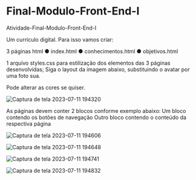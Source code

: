 # Final-Modulo-Front-End-I
Atividade-Final-Modulo-Front-End-I

Um currículo digital.
Para isso vamos criar:

3 páginas html
● index.html
● conhecimentos.html
● objetivos.html

1 arquivo styles.css para estilização dos elementos das 3 páginas desenvolvidas;
Siga o layout da imagem abaixo, substituindo o avatar por uma foto sua.

Pode alterar as cores se quiser.


![Captura de tela 2023-07-11 194320](https://github.com/RogerioFernandesSilva/Final-Modulo-Front-End-I/assets/106206470/e10c7d81-5f06-4547-be1a-3b295011bcf4)


As páginas devem conter 2 blocos conforme exemplo abaixo:
Um bloco contendo os botões de navegação
Outro bloco contendo o conteúdo da respectiva página


![Captura de tela 2023-07-11 194606](https://github.com/RogerioFernandesSilva/Final-Modulo-Front-End-I/assets/106206470/737ff383-8faf-446d-84b6-10ba1ef65fe7)


![Captura de tela 2023-07-11 194648](https://github.com/RogerioFernandesSilva/Final-Modulo-Front-End-I/assets/106206470/7b0592ba-a37b-4f80-b638-5dba8d428bab)


![Captura de tela 2023-07-11 194741](https://github.com/RogerioFernandesSilva/Final-Modulo-Front-End-I/assets/106206470/43009041-e7b3-47ff-9944-bc99372a0bde)


![Captura de tela 2023-07-11 194832](https://github.com/RogerioFernandesSilva/Final-Modulo-Front-End-I/assets/106206470/3efc581e-ca95-44fe-be57-2798ab4f15ad)
